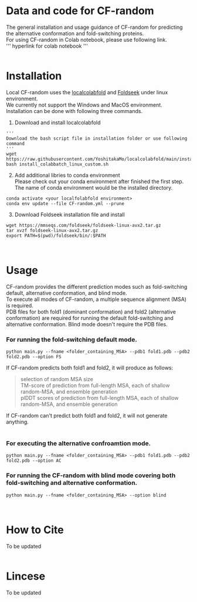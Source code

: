 # Data and code for CF-random
The general installation and usage guidance of CF-random for predicting the alternative conformation and fold-switching proteins.<br>
For using CF-random in Colab notebook, please use following link.<br>
''' hyperlink for colab notebook '''<br><br>

# Installation
Local CF-random uses the [localcolabfold](https://github.com/YoshitakaMo/localcolabfold) and [Foldseek](https://github.com/steineggerlab/foldseek) under linux environment.<br>
We currently not support the Windows and MacOS environment.<br>
Installation can be done with following three commands. <br>

1. Download and install localcolabfold <br>
```
'''
Download the bash script file in installation folder or use following command
'''
wget https://raw.githubusercontent.com/YoshitakaMo/localcolabfold/main/install_colabbatch_linux.sh
bash install_colabbatch_linux_custom.sh
```

2. Add additional libries to conda environment<br>
Please check out your conda environment after finished the first step.<br>
The name of conda environment would be the installed directory.
```
conda activate <your localfolabfold environment>
conda env update --file CF-random.yml --prune
```

3. Download Foldseek installation file and install <br>
```
wget https://mmseqs.com/foldseek/foldseek-linux-avx2.tar.gz
tar xvzf foldseek-linux-avx2.tar.gz
export PATH=$(pwd)/foldseek/bin/:$PATH
```
<br>

# Usage
CF-random provides the different prediction modes such as fold-switching default, alternative conformation, and blind mode.<br>
To execute all modes of CF-random, a multiple sequence alignment (MSA) is required.<br> PDB files for both fold1 (dominant conformation) and fold2 (alternative conformation) are required for running the default fold-switching and alternative conformation. Blind mode doesn't require the PDB files.<br>

### For running the fold-switching default mode. <br>
```
python main.py --fname <folder_containing_MSA> --pdb1 fold1.pdb --pdb2 fold2.pdb --option FS
```
If CF-random predicts both fold1 and fold2, it will produce as follows:
> selection of random MSA size <br>
> TM-score of prediction from full-length MSA, each of shallow random-MSA, and ensemble generation <br>
> plDDT scores of prediction from full-length MSA, each of shallow random-MSA, and ensemble generation <br>
> 
If CF-random can't predict both fold1 and fold2, it will not generate anything.
<br><br>


### For executing the alternative confroamtion mode. <br>
```
python main.py --fname <folder_containing_MSA> --pdb1 fold1.pdb --pdb2 fold2.pdb --option AC
```

### For running the CF-random with blind mode covering both fold-switching and alternative conformation. <br>
```
python main.py --fname <folder_containing_MSA> --option blind
```
<br>

# How to Cite
To be updated
<br><br>

# Lincese
To be updated


